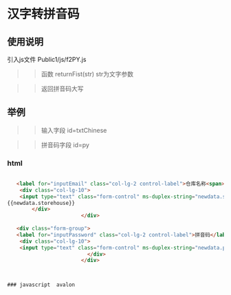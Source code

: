 
# 汉字转拼音码

## 使用说明

   
   引入js文件  Public1/js/f2PY.js

   >> 函数 returnFist(str)  str为文字参数 

   >> 返回拼音码大写
   
## 举例

 >> 输入字段 id=txtChinese

 >> 拼音码字段 id=py

### html

````   html
   
   <label for="inputEmail" class="col-lg-2 control-label">仓库名称<span>*</span></label>
    <div class="col-lg-10">
    <input type="text" class="form-control" ms-duplex-string="newdata.storehouse" placeholder="仓库名称" id="txtChinese">
{{newdata.storehouse}}
        </div>
                        </div>
                          
   <div class="form-group">
   <label for="inputPassword" class="col-lg-2 control-label">拼音码</label>
    <div class="col-lg-10">
    <input type="text" class="form-control" ms-duplex-string="newdata.pym"  placeholder="拼音码"  id='py'>
                          </div>
                        </div>



### javascript  avalon


